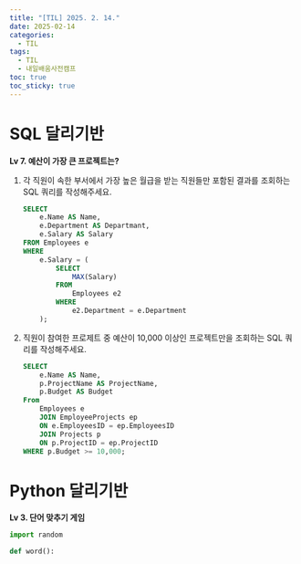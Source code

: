 ```yaml
---
title: "[TIL] 2025. 2. 14."
date: 2025-02-14
categories:
  - TIL
tags:
  - TIL
  - 내일배움사전캠프
toc: true
toc_sticky: true
---
```

# SQL 달리기반

**Lv 7. 예산이 가장 큰 프로젝트는?**

1. 각 직원이 속한 부서에서 가장 높은 월급을 받는 직원들만 포함된 결과를 조회하는 SQL 쿼리를 작성해주세요.
    
    ```sql
    SELECT 
    	e.Name AS Name, 
    	e.Department AS Departmant, 
    	e.Salary AS Salary
    FROM Employees e
    WHERE 
    	e.Salary = (
    		SELECT
    			MAX(Salary)
    		FROM
    			Employees e2
    		WHERE
    			e2.Department = e.Department
    	);
    
    ```
    
2. 직원이 참여한 프로제트 중 예산이 10,000 이상인 프로젝트만을 조회하는 SQL 쿼리를 작성해주세요.
    
    ```sql
    SELECT 
    	e.Name AS Name,
    	p.ProjectName AS ProjectName,
    	p.Budget AS Budget
    From 
    	Employees e
    	JOIN EmployeeProjects ep
    	ON e.EmployeesID = ep.EmployeesID
    	JOIN Projects p
    	ON p.ProjectID = ep.ProjectID
    WHERE p.Budget >= 10,000;
    ```
    

# Python 달리기반

**Lv 3. 단어 맞추기 게임**

```python
import random

def word():
	
```